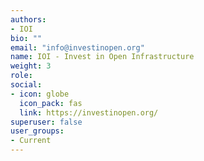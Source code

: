 ```yaml
---
authors:
- IOI
bio: ""
email: "info@investinopen.org"
name: IOI - Invest in Open Infrastructure
weight: 3
role: 
social:
- icon: globe
  icon_pack: fas
  link: https://investinopen.org/
superuser: false
user_groups:
- Current
---
```


